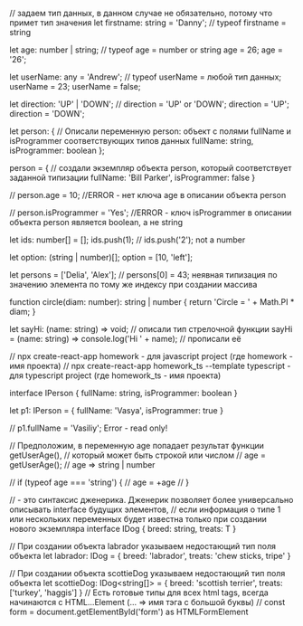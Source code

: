 // задаем тип данных, в данном случае не обязательно, потому что примет тип значения
let firstname: string = 'Danny'; // typeof firstname = string

let age: number | string; // typeof age = number or string 
age = 26;
age = '26';

let userName: any = 'Andrew'; // typeof userName = любой тип данных;
userName = 23;
userName = false;

let direction: 'UP' | 'DOWN'; // direction = 'UP' or 'DOWN';
direction = 'UP';
direction = 'DOWN';

let person: { // Описали переменную person: объект с полями fullName и isProgrammer соответствующих типов данных
    fullName: string,
    isProgrammer: boolean
};

person = { // создали экземпляр объекта person, который соответствует заданной типизации
    fullName: 'Bill Parker',
    isProgrammer: false
}

// person.age = 10;
//ERROR - нет ключа age в описании объекта person

// person.isProgrammer = 'Yes';
//ERROR - ключ isProgrammer в описании объекта person является boolean, а не string

let ids: number[] = [];
ids.push(1);
// ids.push('2'); not a number

let option: (string | number)[];
option = [10, 'left'];

let persons = ['Delia', 'Alex'];
// persons[0] = 43; неявная типизация по значению элемента по тому же индексу при создании массива

function circle(diam: number): string | number {
    return 'Circle = ' + Math.PI * diam;
}

let sayHi: (name: string) => void; // описали тип стрелочной функции
sayHi = (name: string) => console.log('Hi ' + name); // прописали её

// npx create-react-app homework - для javascript project (где homework - имя проекта)
// npx create-react-app homework_ts --template typescript - для typescript project (где homework_ts - имя проекта)

interface IPerson {
    fullName: string,
    isProgrammer: boolean
}

let p1: IPerson = {
    fullName: 'Vasya',
    isProgrammer: true
}

// p1.fullName = 'Vasiliy'; Error - read only!

// Предположим, в переменную age попадает результат функции getUserAge(),
// который может быть строкой или числом
// age = getUserAge(); 
// age => string | number

// if (typeof age === 'string') {
//  age = +age
// }

// <T> - это синтаксис дженерика. Дженерик позволяет более универсально описывать interface будущих элементов,
// если информация о типе 1 или нескольких переменных будет известна только при создании нового экземпляра
interface IDog<T> {
    breed: string,
    treats: T
}

// При создании объекта labrador указываем недостающий тип поля объекта
let labrador: IDog<string> = {
    breed: 'labrador',
    treats: 'chew sticks, tripe'
}

// При создании объекта scottieDog указываем недостающий тип поля объекта
let scottieDog: IDog<string[]> = {
    breed: 'scottish terrier',
    treats: ['turkey', 'haggis']
}
// Есть готовые типы для всех html tags, всегда начинаются с HTML...Element (... => имя тэга с большой буквы)
// const form = document.getElementById('form') as HTMLFormElement